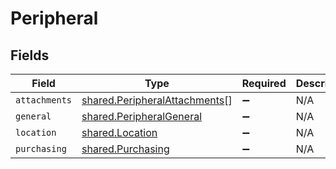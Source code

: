# Peripheral


## Fields

| Field                                                                                 | Type                                                                                  | Required                                                                              | Description                                                                           |
| ------------------------------------------------------------------------------------- | ------------------------------------------------------------------------------------- | ------------------------------------------------------------------------------------- | ------------------------------------------------------------------------------------- |
| `attachments`                                                                         | [shared.PeripheralAttachments](../../../sdk/models/shared/peripheralattachments.md)[] | :heavy_minus_sign:                                                                    | N/A                                                                                   |
| `general`                                                                             | [shared.PeripheralGeneral](../../../sdk/models/shared/peripheralgeneral.md)           | :heavy_minus_sign:                                                                    | N/A                                                                                   |
| `location`                                                                            | [shared.Location](../../../sdk/models/shared/location.md)                             | :heavy_minus_sign:                                                                    | N/A                                                                                   |
| `purchasing`                                                                          | [shared.Purchasing](../../../sdk/models/shared/purchasing.md)                         | :heavy_minus_sign:                                                                    | N/A                                                                                   |